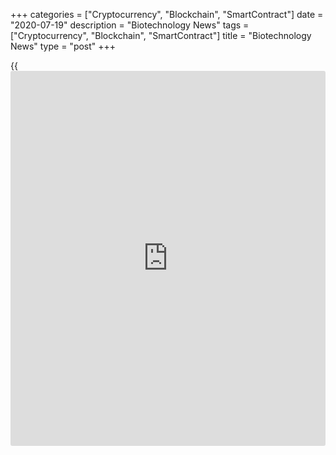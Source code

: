 +++
categories = ["Cryptocurrency", "Blockchain", "SmartContract"]
date = "2020-07-19"
description = "Biotechnology News"
tags = ["Cryptocurrency", "Blockchain", "SmartContract"]
title = "Biotechnology News"
type = "post"
+++

{{<iframe id="large-banner" src="https://www.bounty.group/#slide=24.0" width="100%" height="600" scrolling="no" style="border: 0px solid rgb(216, 221, 230); border-radius: 3px;">}}

![flagstonefoodsrecall july15][1]

Flagstone Foods LLC is recalling certain Wegmans Pecan Blend Trail Mix
citing the possible presence of undeclared almonds and walnuts, the U.S.
Food and Drug Administration announced. The Robersonville, North
Carolina-based company initiated the recall following a notification
from a customer that the product contained almonds and walnuts that are
not listed in the ingredient statement on the pack

![sundialherbal july10][2]

Sundial Herbal Products has recalled around 65 products, which were
misbranded and currently unapproved drugs, the U.S. Food and Drug
Administration said in a statement. The recall follows an order by a
federal judge in June to stop distributing the company's unapproved new
drugs. The affected items include herbal products and dietary
supplements.

![kind july10][3]

KIND Healthy Snacks is recalling a limited number of Oats & Honey
Granola pouches citing the presence of undeclared sesame seeds, the U.S.
Food and Drug Administration announced. The recall involves KIND Oats &
Honey Granola with Toasted Coconut. Sesame seeds, a known allergen, is
not listed as an ingredient in the product, instead, the label lists
"sesame seeds" under the "May Contain

![mylan july08][4]

Generic and specialty pharma company Mylan N.V. said its U.S.-based
business Mylan Institutional LLC recalled one lot of bacterial infection
antibiotic Daptomycin in the form of injection for the potential
presence of particulate matter, according to the U.S. Food and Drug
Administration or FDA.

   1. cdn.rtt[news](https://www.letsplayfx.com/blog/forex-news-website/).com/articleimages/ustopstories/2020/july/flagstonefoodsrecall-july15.jpg (flagstonefoodsrecall july15)
   2. cdn.rtt[news](https://www.letsplayfx.com/blog/forex-news-website/).com/articleimages/ustopstories/2020/july/sundialherbal-july10.jpg (sundialherbal july10)
   3. cdn.rtt[news](https://www.letsplayfx.com/blog/forex-news-website/).com/articleimages/ustopstories/2020/july/kind-july10.jpg (kind july10)
   4. cdn.rtt[news](https://www.letsplayfx.com/blog/forex-news-website/).com/articleimages/ustopstories/2020/july/mylan-july08.jpg (mylan july08)
